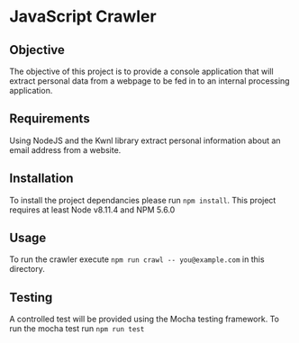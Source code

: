 # JavaScript Crawler

## Objective

The objective of this project is to provide a console application that will extract personal data from a webpage to be fed in to an internal processing application.

## Requirements

Using NodeJS and the Kwnl library extract personal information about an email address from a website.

## Installation
To install the project dependancies please run `npm install`. This project requires at least Node v8.11.4 and NPM 5.6.0

## Usage
To run the crawler execute `npm run crawl -- you@example.com` in this directory.

## Testing

A controlled test will be provided using the Mocha testing framework. To run the mocha test run `npm run test`

